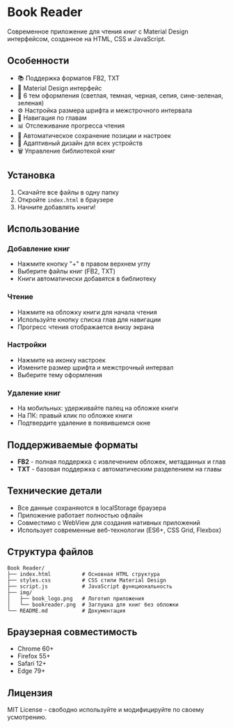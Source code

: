 # Book Reader

Современное приложение для чтения книг с Material Design интерфейсом, созданное на HTML, CSS и JavaScript.

## Особенности

- 📚 Поддержка форматов FB2, TXT
- 🎨 Material Design интерфейс
- 🌙 6 тем оформления (светлая, темная, черная, сепия, сине-зеленая, зеленая)
- ⚙️ Настройка размера шрифта и межстрочного интервала
- 📖 Навигация по главам
- 📊 Отслеживание прогресса чтения
- 💾 Автоматическое сохранение позиции и настроек
- 📱 Адаптивный дизайн для всех устройств
- 🗑️ Управление библиотекой книг

## Установка

1. Скачайте все файлы в одну папку
2. Откройте `index.html` в браузере
3. Начните добавлять книги!

## Использование

### Добавление книг
- Нажмите кнопку "+" в правом верхнем углу
- Выберите файлы книг (FB2, TXT)
- Книги автоматически добавятся в библиотеку

### Чтение
- Нажмите на обложку книги для начала чтения
- Используйте кнопку списка глав для навигации
- Прогресс чтения отображается внизу экрана

### Настройки
- Нажмите на иконку настроек
- Измените размер шрифта и межстрочный интервал
- Выберите тему оформления

### Удаление книг
- На мобильных: удерживайте палец на обложке книги
- На ПК: правый клик по обложке книги
- Подтвердите удаление в появившемся окне

## Поддерживаемые форматы

- **FB2** - полная поддержка с извлечением обложек, метаданных и глав
- **TXT** - базовая поддержка с автоматическим разделением на главы

## Технические детали

- Все данные сохраняются в localStorage браузера
- Приложение работает полностью офлайн
- Совместимо с WebView для создания нативных приложений
- Использует современные веб-технологии (ES6+, CSS Grid, Flexbox)

## Структура файлов

```
Book Reader/
├── index.html          # Основная HTML структура
├── styles.css          # CSS стили Material Design
├── script.js           # JavaScript функциональность
├── img/
│   ├── book_logo.png   # Логотип приложения
│   └── bookreader.png  # Заглушка для книг без обложки
└── README.md           # Документация
```

## Браузерная совместимость

- Chrome 60+
- Firefox 55+
- Safari 12+
- Edge 79+

## Лицензия

MIT License - свободно используйте и модифицируйте по своему усмотрению.
